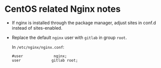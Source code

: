 # CentOS related Nginx notes

* If nginx is installed through the package manager, adjust sites in conf.d instead of sites-enabled.

* Replace the default `nginx` user with `gitlab` in group `root`.

  In `/etc/nginx/nginx.conf`:

      #user              nginx;
      user              gitlab root;
